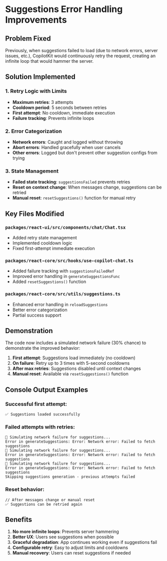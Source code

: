 # Suggestions Error Handling Improvements

## Problem Fixed

Previously, when suggestions failed to load (due to network errors, server issues, etc.), CopilotKit would continuously retry the request, creating an infinite loop that would hammer the server.

## Solution Implemented

### 1. Retry Logic with Limits

- **Maximum retries**: 3 attempts
- **Cooldown period**: 5 seconds between retries
- **First attempt**: No cooldown, immediate execution
- **Failure tracking**: Prevents infinite loops

### 2. Error Categorization

- **Network errors**: Caught and logged without throwing
- **Abort errors**: Handled gracefully when user cancels
- **Other errors**: Logged but don't prevent other suggestion configs from trying

### 3. State Management

- **Failed state tracking**: `suggestionsFailed` prevents retries
- **Reset on context change**: When messages change, suggestions can be retried
- **Manual reset**: `resetSuggestions()` function for manual retry

## Key Files Modified

### `packages/react-ui/src/components/chat/Chat.tsx`

- Added retry state management
- Implemented cooldown logic
- Fixed first-attempt immediate execution

### `packages/react-core/src/hooks/use-copilot-chat.ts`

- Added failure tracking with `suggestionsFailedRef`
- Improved error handling in `generateSuggestionsFunc`
- Added `resetSuggestions()` function

### `packages/react-core/src/utils/suggestions.ts`

- Enhanced error handling in `reloadSuggestions`
- Better error categorization
- Partial success support

## Demonstration

The code now includes a simulated network failure (30% chance) to demonstrate the improved behavior:

1. **First attempt**: Suggestions load immediately (no cooldown)
2. **On failure**: Retry up to 3 times with 5-second cooldowns
3. **After max retries**: Suggestions disabled until context changes
4. **Manual reset**: Available via `resetSuggestions()` function

## Console Output Examples

### Successful first attempt:

```
✅ Suggestions loaded successfully
```

### Failed attempts with retries:

```
🔴 Simulating network failure for suggestions...
Error in generateSuggestions: Error: Network error: Failed to fetch suggestions
🔴 Simulating network failure for suggestions...
Error in generateSuggestions: Error: Network error: Failed to fetch suggestions
🔴 Simulating network failure for suggestions...
Error in generateSuggestions: Error: Network error: Failed to fetch suggestions
Skipping suggestions generation - previous attempts failed
```

### Reset behavior:

```
// After messages change or manual reset
✅ Suggestions can be retried again
```

## Benefits

1. **No more infinite loops**: Prevents server hammering
2. **Better UX**: Users see suggestions when possible
3. **Graceful degradation**: App continues working even if suggestions fail
4. **Configurable retry**: Easy to adjust limits and cooldowns
5. **Manual recovery**: Users can reset suggestions if needed
